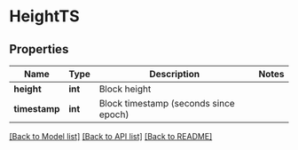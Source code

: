 # HeightTS

## Properties
Name | Type | Description | Notes
------------ | ------------- | ------------- | -------------
**height** | **int** | Block height | 
**timestamp** | **int** | Block timestamp (seconds since epoch) | 

[[Back to Model list]](../README.md#documentation-for-models) [[Back to API list]](../README.md#documentation-for-api-endpoints) [[Back to README]](../README.md)


